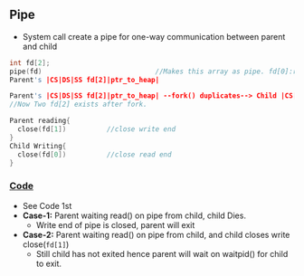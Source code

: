 ## Pipe
- System call create a pipe for one-way communication between parent and child
```c
int fd[2];
pipe(fd)                            //Makes this array as pipe. fd[0]:read end, fd[1]:write end
Parent's |CS|DS|SS fd[2]|ptr_to_heap|

Parent's |CS|DS|SS fd[2]|ptr_to_heap| --fork() duplicates--> Child |CS|DS|SS fd[2]|ptr_to_heap|
//Now Two fd[2] exists after fork.

Parent reading{ 
  close(fd[1])          //close write end
}
Child Writing{  
  close(fd[0])          //close read end
}
```

### [Code](Code)
- See Code 1st
- **Case-1:** Parent waiting read() on pipe from child, child Dies.
  - Write end of pipe is closed, parent will exit
- **Case-2:** Parent waiting read() on pipe from child, and child closes write close(`fd[1]`)
  - Still child has not exited hence parent will wait on waitpid() for child to exit.
